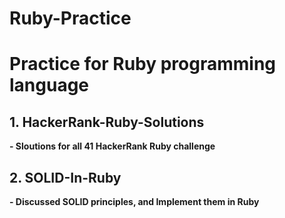 # Ruby-Practice
# Practice for Ruby programming language

## 1. HackerRank-Ruby-Solutions
 **- Sloutions for all 41 HackerRank Ruby challenge**

## 2. SOLID-In-Ruby
**- Discussed SOLID principles, and Implement them in Ruby**
